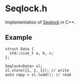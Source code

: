 # Seqlock.h

Implementation of [Seqlock](https://en.wikipedia.org/wiki/Seqlock) in
C++.

## Example

```
struct Data {
  std::size_t a, b, c;
};

Seqlock<Data> sl;
sl.store({1, 1, 1}); // write
auto copy = sl.load(); // read
```
